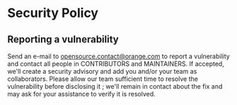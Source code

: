 # Security Policy

## Reporting a vulnerability

Send an e-mail to opensource.contact@orange.com to report a vulnerability and contact all people in CONTRIBUTORS and MAINTAINERS.
If accepted, we'll create a security advisory and add you and/or your team as collaborators.
Please allow our team sufficient time to resolve the vulnerability before disclosing it ; we'll remain in contact about the fix and may ask for your assistance to verify it is resolved.
